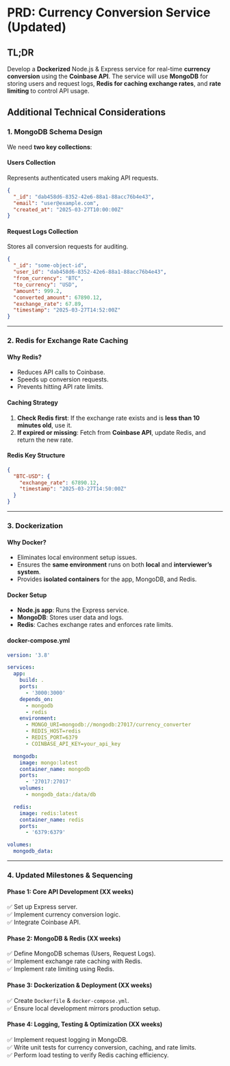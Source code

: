 # **PRD: Currency Conversion Service (Updated)**

## **TL;DR**

Develop a **Dockerized** Node.js & Express service for real-time **currency conversion** using the **Coinbase API**. The service will use **MongoDB** for storing users and request logs, **Redis for caching exchange rates**, and **rate limiting** to control API usage.

## **Additional Technical Considerations**

### **1. MongoDB Schema Design**

We need **two key collections**:

#### **Users Collection**

Represents authenticated users making API requests.

```json
{
  "_id": "dab458d6-8352-42e6-88a1-88acc76b4e43",
  "email": "user@example.com",
  "created_at": "2025-03-27T10:00:00Z"
}
```

#### **Request Logs Collection**

Stores all conversion requests for auditing.

```json
{
  "_id": "some-object-id",
  "user_id": "dab458d6-8352-42e6-88a1-88acc76b4e43",
  "from_currency": "BTC",
  "to_currency": "USD",
  "amount": 999.2,
  "converted_amount": 67890.12,
  "exchange_rate": 67.89,
  "timestamp": "2025-03-27T14:52:00Z"
}
```

---

### **2. Redis for Exchange Rate Caching**

#### **Why Redis?**

- Reduces API calls to Coinbase.
- Speeds up conversion requests.
- Prevents hitting API rate limits.

#### **Caching Strategy**

1. **Check Redis first**: If the exchange rate exists and is **less than 10 minutes old**, use it.
2. **If expired or missing**: Fetch from **Coinbase API**, update Redis, and return the new rate.

#### **Redis Key Structure**

```json
{
  "BTC-USD": {
    "exchange_rate": 67890.12,
    "timestamp": "2025-03-27T14:50:00Z"
  }
}
```

---

### **3. Dockerization**

#### **Why Docker?**

- Eliminates local environment setup issues.
- Ensures the **same environment** runs on both **local** and **interviewer’s system**.
- Provides **isolated containers** for the app, MongoDB, and Redis.

#### **Docker Setup**

- **Node.js app**: Runs the Express service.
- **MongoDB**: Stores user data and logs.
- **Redis**: Caches exchange rates and enforces rate limits.

#### **docker-compose.yml**

```yaml
version: '3.8'

services:
  app:
    build: .
    ports:
      - '3000:3000'
    depends_on:
      - mongodb
      - redis
    environment:
      - MONGO_URI=mongodb://mongodb:27017/currency_converter
      - REDIS_HOST=redis
      - REDIS_PORT=6379
      - COINBASE_API_KEY=your_api_key

  mongodb:
    image: mongo:latest
    container_name: mongodb
    ports:
      - '27017:27017'
    volumes:
      - mongodb_data:/data/db

  redis:
    image: redis:latest
    container_name: redis
    ports:
      - '6379:6379'

volumes:
  mongodb_data:
```

---

### **4. Updated Milestones & Sequencing**

#### **Phase 1: Core API Development (XX weeks)**

✅ Set up Express server.  
✅ Implement currency conversion logic.  
✅ Integrate Coinbase API.

#### **Phase 2: MongoDB & Redis (XX weeks)**

✅ Define MongoDB schemas (Users, Request Logs).  
✅ Implement exchange rate caching with Redis.  
✅ Implement rate limiting using Redis.

#### **Phase 3: Dockerization & Deployment (XX weeks)**

✅ Create `Dockerfile` & `docker-compose.yml`.  
✅ Ensure local development mirrors production setup.

#### **Phase 4: Logging, Testing & Optimization (XX weeks)**

✅ Implement request logging in MongoDB.  
✅ Write unit tests for currency conversion, caching, and rate limits.  
✅ Perform load testing to verify Redis caching efficiency.
